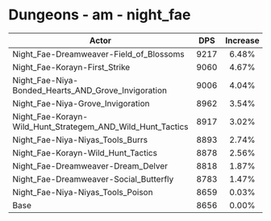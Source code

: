 # Dungeons - am - night_fae
| Actor | DPS | Increase |
|---|:---:|:---:|
|Night_Fae-Dreamweaver-Field_of_Blossoms|9217|6.48%|
|Night_Fae-Korayn-First_Strike|9060|4.67%|
|Night_Fae-Niya-Bonded_Hearts_AND_Grove_Invigoration|9006|4.04%|
|Night_Fae-Niya-Grove_Invigoration|8962|3.54%|
|Night_Fae-Korayn-Wild_Hunt_Strategem_AND_Wild_Hunt_Tactics|8917|3.02%|
|Night_Fae-Niya-Niyas_Tools_Burrs|8893|2.74%|
|Night_Fae-Korayn-Wild_Hunt_Tactics|8878|2.56%|
|Night_Fae-Dreamweaver-Dream_Delver|8818|1.87%|
|Night_Fae-Dreamweaver-Social_Butterfly|8783|1.47%|
|Night_Fae-Niya-Niyas_Tools_Poison|8659|0.03%|
|Base|8656|0.00%|
